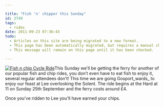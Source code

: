 ```yaml
---

title: "Fish 'n' chipper this Sunday"
id: 2749
tags:
  - rides
date: 2011-09-23 07:36:43
todo:
  - Articles on this site are being migrated to a new format.
  - This page has been automatically migrated, but requires a manual check-&-tune to ensure the format and links all work as expected.
  - This message will remain on this page until it has been checked.

---
```


[![Fish n chip Cycle Ride](/assets/fish-and-chip-shop-sign-150x150.jpg)](http://www.pompeybug.co.uk/2011/06/bike-week-2011-fishy-friday-bike-ride/fish-and-chip-shop-sign/)This Sunday we'll be getting the ferry for another of our popular fish and chip rides, you don’t even have to eat fish to enjoy it, several regular attendees don’t! This time we are going Gosport_wards_ to enjoy our feast at Lee overlooking the Solent. The ride begins at the Hard at 11 on Sunday 25th September and the ferry costs around £4.

Once you've ridden to Lee you'll have earned your chips.